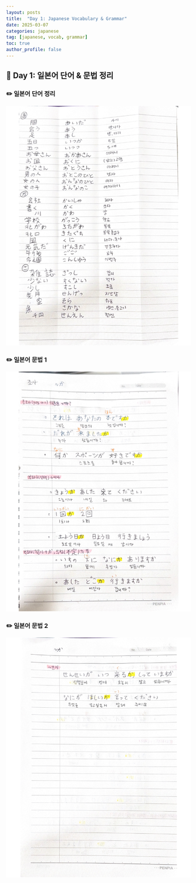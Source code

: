 ```yaml
---
layout: posts
title:  "Day 1: Japanese Vocabulary & Grammar"
date: 2025-03-07
categories: japanese
tag: [japanese, vocab, grammar]
toc: true
author_profile: false
---
```


## 📌 Day 1: 일본어 단어 & 문법 정리

### ✏️ 일본어 단어 정리
![일본어 단어](/assets/images/word1.jpg)

### ✏️ 일본어 문법 1
![일본어 문법1](/assets/images/grammer1.jpg)

### ✏️ 일본어 문법 2
![일본어 문법2](/assets/images/grammer1.1.jpg)



